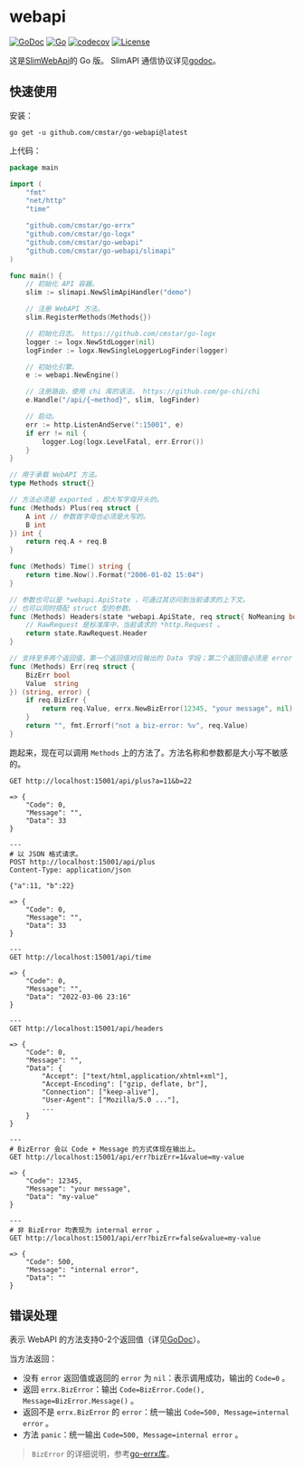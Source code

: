 # webapi

[![GoDoc](https://godoc.org/github.com/cmstar/go-conv?status.svg)](https://pkg.go.dev/github.com/cmstar/go-webapi)
[![Go](https://github.com/cmstar/go-webapi/workflows/Go/badge.svg)](https://github.com/cmstar/go-webapi/actions?query=workflow%3AGo)
[![codecov](https://codecov.io/gh/cmstar/go-webapi/branch/master/graph/badge.svg)](https://codecov.io/gh/cmstar/go-webapi)
[![License](https://img.shields.io/badge/license-MIT-brightgreen.svg?style=flat)](https://opensource.org/licenses/MIT)

这是[SlimWebApi](https://github.com/cmstar/SlimWebApi)的 Go 版。 SlimAPI 通信协议详见[godoc](https://pkg.go.dev/github.com/cmstar/go-webapi#pkg-overview)。

## 快速使用

安装：
```
go get -u github.com/cmstar/go-webapi@latest
```

上代码：
```go
package main

import (
	"fmt"
	"net/http"
	"time"

	"github.com/cmstar/go-errx"
	"github.com/cmstar/go-logx"
	"github.com/cmstar/go-webapi"
	"github.com/cmstar/go-webapi/slimapi"
)

func main() {
	// 初始化 API 容器。
	slim := slimapi.NewSlimApiHandler("demo")

	// 注册 WebAPI 方法。
	slim.RegisterMethods(Methods{})

	// 初始化日志。 https://github.com/cmstar/go-logx
	logger := logx.NewStdLogger(nil)
	logFinder := logx.NewSingleLoggerLogFinder(logger)

	// 初始化引擎。
	e := webapi.NewEngine()

	// 注册路由，使用 chi 库的语法。 https://github.com/go-chi/chi
	e.Handle("/api/{~method}", slim, logFinder)

	// 启动。
	err := http.ListenAndServe(":15001", e)
	if err != nil {
		logger.Log(logx.LevelFatal, err.Error())
	}
}

// 用于承载 WebAPI 方法。
type Methods struct{}

// 方法必须是 exported ，即大写字母开头的。
func (Methods) Plus(req struct {
	A int // 参数首字母也必须是大写的。
	B int
}) int {
	return req.A + req.B
}

func (Methods) Time() string {
	return time.Now().Format("2006-01-02 15:04")
}

// 参数也可以是 *webapi.ApiState ，可通过其访问到当前请求的上下文。
// 也可以同时搭配 struct 型的参数。
func (Methods) Headers(state *webapi.ApiState, req struct{ NoMeaning bool }) map[string][]string {
	// RawRequest 是标准库中，当前请求的 *http.Request 。
	return state.RawRequest.Header
}

// 支持至多两个返回值，第一个返回值对应输出的 Data 字段；第二个返回值必须是 error 。详见《错误处理》节。
func (Methods) Err(req struct {
	BizErr bool
	Value  string
}) (string, error) {
	if req.BizErr {
		return req.Value, errx.NewBizError(12345, "your message", nil)
	}
	return "", fmt.Errorf("not a biz-error: %v", req.Value)
}
```

跑起来，现在可以调用 `Methods` 上的方法了。方法名称和参数都是大小写不敏感的。

```
GET http://localhost:15001/api/plus?a=11&b=22

=> {
    "Code": 0,
    "Message": "",
    "Data": 33
}

---
# 以 JSON 格式请求。
POST http://localhost:15001/api/plus
Content-Type: application/json

{"a":11, "b":22}

=> {
    "Code": 0,
    "Message": "",
    "Data": 33
}

---
GET http://localhost:15001/api/time

=> {
    "Code": 0,
    "Message": "",
    "Data": "2022-03-06 23:16"
}

---
GET http://localhost:15001/api/headers

=> {
    "Code": 0,
    "Message": "",
    "Data": {
        "Accept": ["text/html,application/xhtml+xml"],
        "Accept-Encoding": ["gzip, deflate, br"],
        "Connection": ["keep-alive"],
        "User-Agent": ["Mozilla/5.0 ..."],
        ...
    }
}

---
# BizError 会以 Code + Message 的方式体现在输出上。
GET http://localhost:15001/api/err?bizErr=1&value=my-value

=> {
    "Code": 12345,
    "Message": "your message",
    "Data": "my-value"
}

---
# 非 BizError 均表现为 internal error 。
GET http://localhost:15001/api/err?bizErr=false&value=my-value

=> {
    "Code": 500,
    "Message": "internal error",
    "Data": ""
}
```

## 错误处理

表示 WebAPI 的方法支持0-2个返回值（详见[GoDoc](https://pkg.go.dev/github.com/cmstar/go-webapi#ApiMethodRegister)）。

当方法返回：
- 没有 `error` 返回值或返回的 `error` 为 `nil`：表示调用成功，输出的 `Code=0` 。
- 返回 `errx.BizError`：输出 `Code=BizError.Code(), Message=BizError.Message()` 。
- 返回不是 `errx.BizError` 的 `error`：统一输出 `Code=500, Message=internal error` 。
- 方法 `panic`：统一输出 `Code=500, Message=internal error` 。

> `BizError` 的详细说明，参考[go-errx库](https://github.com/cmstar/go-errx#bizerror)。
